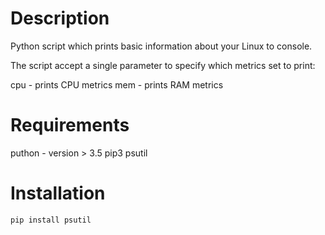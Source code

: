 # Description
Python script which prints basic information about your Linux  to console.

The script accept a single parameter to specify which metrics set to print:

  cpu - prints CPU metrics
  mem - prints RAM metrics
  
  # Requirements
  
  puthon - version > 3.5
  pip3
  psutil
  
  # Installation
    pip install psutil
    
